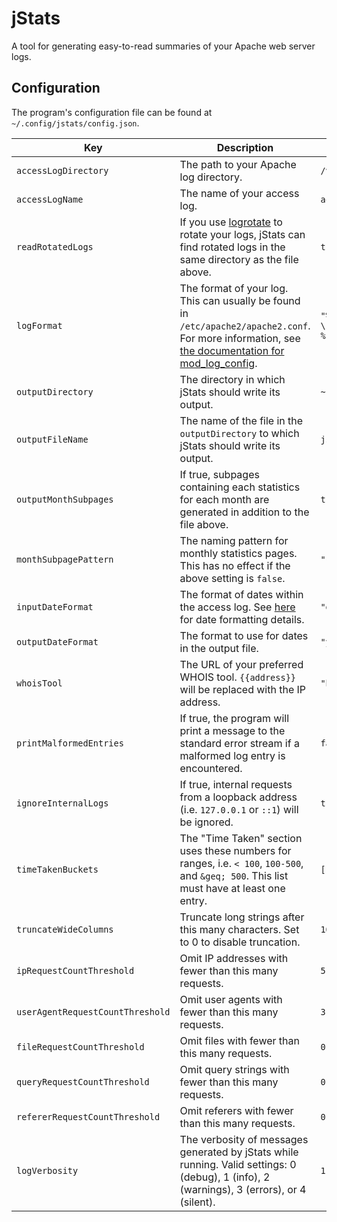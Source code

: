 # jStats

A tool for generating easy-to-read summaries of your Apache web server logs.

## Configuration

The program's configuration file can be found at `~/.config/jstats/config.json`.

| Key                              | Description                                                                                                                                                                                                    | Default value                                                                                       |
|----------------------------------|----------------------------------------------------------------------------------------------------------------------------------------------------------------------------------------------------------------|-----------------------------------------------------------------------------------------------------|
| `accessLogDirectory`             | The path to your Apache log directory.                                                                                                                                                                         | `/var/log/apache2`                                                                                  |
| `accessLogName`                  | The name of your access log.                                                                                                                                                                                   | `access.log`                                                                                        |
| `readRotatedLogs`                | If you use [logrotate](https://linux.die.net/man/8/logrotate) to rotate your logs, jStats can find rotated logs in the same directory as the file above.                                                       | `true`                                                                                              |
| `logFormat`                      | The format of your log. This can usually be found in `/etc/apache2/apache2.conf`. For more information, see [the documentation for mod_log_config](https://httpd.apache.org/docs/2.4/mod/mod_log_config.html). | `"%v:%p %h %l %u %t \"%r\" %s:%>s %I %O \"%{Referer}i\" \"%{User-Agent}i\" %D %k %f \"%U\" \"%q\""` |
| `outputDirectory`                | The directory in which jStats should write its output.                                                                                                                                                         | `~`                                                                                                 |
| `outputFileName`                 | The name of the file in the `outputDirectory` to which jStats should write its output.                                                                                                                         | `jstats.html`                                                                                       |
| `outputMonthSubpages`            | If true, subpages containing each statistics for each month are generated in addition to the file above.                                                                                                       | `true`                                                                                              |
| `monthSubpagePattern`            | The naming pattern for monthly statistics pages. This has no effect if the above setting is `false`.                                                                                                           | `"{{year}}-{{month}}.html"`                                                                         |
| `inputDateFormat`                | The format of dates within the access log. See [here](https://docs.oracle.com/en/java/javase/17/docs/api/java.base/java/text/SimpleDateFormat.html) for date formatting details.                               | `"dd/MMM/yyyy:HH:mm:ss Z"`                                                                          |
| `outputDateFormat`               | The format to use for dates in the output file.                                                                                                                                                                | `"yyyy-MM-dd HH:mm:ss zzz"`                                                                         |
| `whoisTool`                      | The URL of your preferred WHOIS tool. `{{address}}` will be replaced with the IP address.                                                                                                                      | `"https://iplocation.io/ip/{{address}}"`                                                            |
| `printMalformedEntries`          | If true, the program will print a message to the standard error stream if a malformed log entry is encountered.                                                                                                | `false`                                                                                             |
| `ignoreInternalLogs`             | If true, internal requests from a loopback address (i.e. `127.0.0.1` or `::1`) will be ignored.                                                                                                                | `true`                                                                                              |
| `timeTakenBuckets`               | The "Time Taken" section uses these numbers for ranges, i.e. `< 100`, `100-500`, and `&geq; 500`. This list must have at least one entry.                                                                      | `[100, 500, 1000, 5000, 10000, 50000]`                                                              |
| `truncateWideColumns`            | Truncate long strings after this many characters. Set to 0 to disable truncation.                                                                                                                              | `100`                                                                                               |
| `ipRequestCountThreshold`        | Omit IP addresses with fewer than this many requests.                                                                                                                                                          | `5`                                                                                                 |
| `userAgentRequestCountThreshold` | Omit user agents with fewer than this many requests.                                                                                                                                                           | `3`                                                                                                 |
| `fileRequestCountThreshold`      | Omit files with fewer than this many requests.                                                                                                                                                                 | `0`                                                                                                 |
| `queryRequestCountThreshold`     | Omit query strings with fewer than this many requests.                                                                                                                                                         | `0`                                                                                                 |
| `refererRequestCountThreshold`   | Omit referers with fewer than this many requests.                                                                                                                                                              | `0`                                                                                                 |
| `logVerbosity`                   | The verbosity of messages generated by jStats while running. Valid settings: 0 (debug), 1 (info), 2 (warnings), 3 (errors), or 4 (silent).                                                                     | `1`                                                                                                 |
